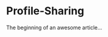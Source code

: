 <!-- START_METADATA
---
draft: True
---
END_METADATA -->

# Profile-Sharing

The beginning of an awesome article...
